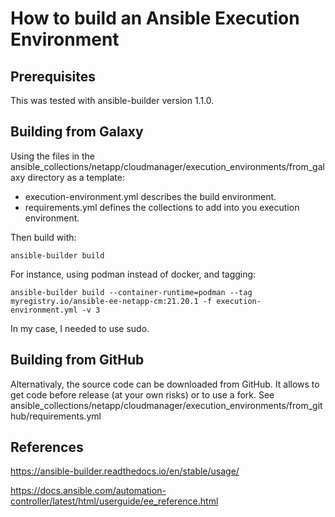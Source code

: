 # How to build an Ansible Execution Environment

## Prerequisites
This was tested with ansible-builder version 1.1.0.

## Building from Galaxy
Using the files in the ansible_collections/netapp/cloudmanager/execution_environments/from_galaxy directory as a template:
- execution-environment.yml     describes the build environment.
- requirements.yml              defines the collections to add into you execution environment.

Then build with:

```
ansible-builder build
```

For instance, using podman instead of docker, and tagging:
```
ansible-builder build --container-runtime=podman --tag myregistry.io/ansible-ee-netapp-cm:21.20.1 -f execution-environment.yml -v 3
```

In my case, I needed to use sudo.

## Building from GitHub
Alternativaly, the source code can be downloaded from GitHub.  It allows to get code before release (at your own risks) or to use a fork.
See ansible_collections/netapp/cloudmanager/execution_environments/from_github/requirements.yml

## References

https://ansible-builder.readthedocs.io/en/stable/usage/

https://docs.ansible.com/automation-controller/latest/html/userguide/ee_reference.html


